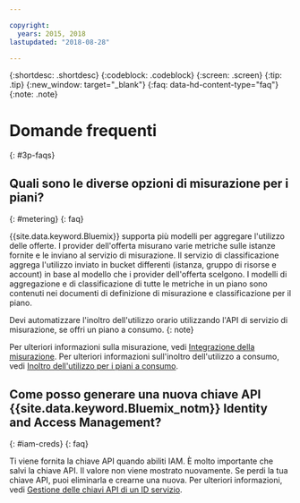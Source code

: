 ```yaml
---

copyright:
  years: 2015, 2018
lastupdated: "2018-08-28"

---
```


{:shortdesc: .shortdesc}
{:codeblock: .codeblock}
{:screen: .screen}
{:tip: .tip}
{:new_window: target="_blank"}
{:faq: data-hd-content-type="faq"}
{:note: .note}

# Domande frequenti
{: #3p-faqs}

## Quali sono le diverse opzioni di misurazione per i piani?
{: #metering}
{: faq}

{{site.data.keyword.Bluemix}} supporta più modelli per aggregare l'utilizzo delle offerte. I provider dell'offerta misurano varie metriche sulle istanze fornite e le inviano al servizio di misurazione. Il servizio di classificazione aggrega l'utilizzo inviato in bucket differenti (istanza, gruppo di risorse e account) in base al modello che i provider dell'offerta scelgono. I modelli di aggregazione e di classificazione di tutte le metriche in un piano sono contenuti nei documenti di definizione di misurazione e classificazione per il piano.

Devi automatizzare l'inoltro dell'utilizzo orario utilizzando l'API di servizio di misurazione, se offri un piano a consumo.
{: note}

Per ulteriori informazioni sulla misurazione, vedi [Integrazione della misurazione](/docs/third-party/metering.html#meteringintera). Per ulteriori informazioni sull'inoltro dell'utilizzo a consumo, vedi [Inoltro dell'utilizzo per i piani a consumo](/docs/third-party/submitusage.html#submitusage).

## Come posso generare una nuova chiave API {{site.data.keyword.Bluemix_notm}} Identity and Access Management?
{: #iam-creds}
{: faq}

Ti viene fornita la chiave API quando abiliti IAM. È molto importante che salvi la chiave API. Il valore non viene mostrato nuovamente. Se perdi la tua chiave API, puoi eliminarla e crearne una nuova. Per ulteriori informazioni, vedi [Gestione delle chiavi API di un ID servizio](/docs/iam/serviceid_keys.html#serviceidapikeys). 


